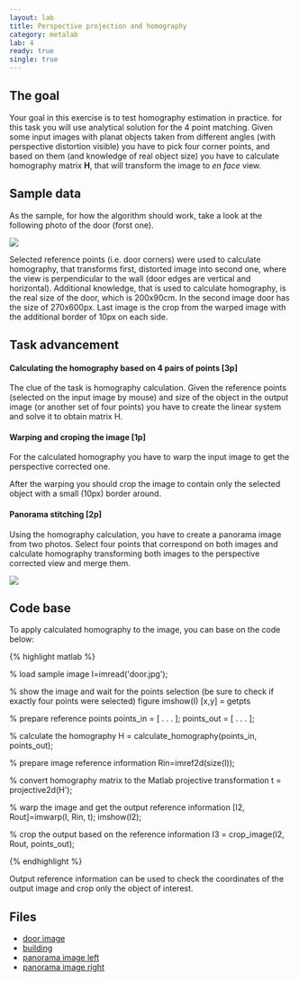 ```yaml
---
layout: lab
title: Perspective projection and homography
category: metalab
lab: 4
ready: true
single: true
---
```


## The goal

Your goal in this exercise is to test homography estimation in practice.
for this task you will use analytical solution for the 4 point matching.
Given some input images with planat objects taken from different angles
(with perspective distortion visible) you have to pick four corner points,
and based on them (and knowledge of real object size) you have to calculate
homography matrix **H**, that will transform the image to *en face* view.

## Sample data

As the sample, for how the algorithm should work, take a look at the following
photo of the door (forst one).

![]({{site.baseurl}}/public/l4/door_out.jpg)

Selected reference points (i.e. door corners) were used to calculate homography,
that transforms first, distorted image into second one, where the view is 
perpendicular to the wall (door edges are vertical and horizontal). Additional
knowledge, that is used to calculate homography, is the real size of the door,
which is 200x90cm. In the second image door has the size of 270x600px.
Last image is the crop from the warped image with the additional border 
of 10px on each side.

## Task advancement

#### Calculating the homography based on 4 pairs of points [3p]

The clue of the task is homography calculation. Given the reference 
points (selected on the input image by mouse) and size of the object in the
output image (or another set of four points) you have to create the
linear system and solve it to obtain matrix H.

#### Warping and croping the image [1p]

For the calculated homography you have to warp the input image to get the 
perspective corrected one.

After the warping you should crop the image to contain only the selected 
object with a small (10px) border around.

#### Panorama stitching [2p]

Using the homography calculation, you have to create a panorama image
from two photos. Select four points that correspond on both images and
calculate homography transforming both images to the perspective corrected
view and merge them.

![]({{site.baseurl}}/public/l4/castle.jpg)

## Code base

To apply calculated homography to the image, you can base on the code below:

{% highlight matlab %}

% load sample image
I=imread('door.jpg');

% show the image and wait for the points selection (be sure to check if exactly four points were selected)
figure
imshow(I)
[x,y] = getpts

% prepare reference points
points_in = [ . . . ];
points_out = [ . . . ];

% calculate the homography
H = calculate_homography(points_in, points_out);

% prepare image reference information
Rin=imref2d(size(I));

% convert homography matrix to the Matlab projective transformation
t = projective2d(H');

% warp the image and get the output reference information
[I2, Rout]=imwarp(I, Rin, t);
imshow(I2);

% crop the output based on the reference information
I3 = crop_image(I2, Rout, points_out);

{% endhighlight %}

Output reference information can be used to check the coordinates of
the output image and crop only the object of interest.

## Files

* [door image]({{site.baseurl}}/public/l4/door.jpg)
* [building]({{site.baseurl}}/public/l4/ravenna.jpg)
* [panorama image left](http://hugin.sourceforge.net/tutorials/two-photos/974-1.jpg)
* [panorama image right](http://hugin.sourceforge.net/tutorials/two-photos/975-1.jpg)
